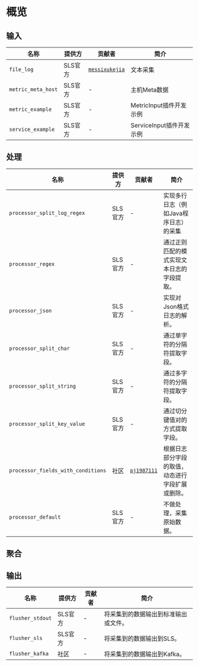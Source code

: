 # 概览

## 输入

| 名称         | 提供方  | 贡献者                                                   | 简介   |
| ----------  | -----  | ----------------------------------------------------- | ---- |
| `file_log`  | SLS官方 | [`messixukejia`](https://github.com/messixukejia) | 文本采集 |
| `metric_meta_host`   | SLS官方 | -                                         | 主机Meta数据     |
| `metric_example`   | SLS官方 | -                                         | MetricInput插件开发示例     |
| `service_example`   | SLS官方 | -                                         |  ServiceInput插件开发示例      |


## 处理

| 名称                          | 提供方   | 贡献者 | 简介                    |
| --------------------------- | ----- | --- | --------------------- |
| `processor_split_log_regex` | SLS官方 | -   | 实现多行日志（例如Java程序日志）的采集 |
| `processor_regex`           | SLS官方 | -   | 通过正则匹配的模式实现文本日志的字段提取。 |
| `processor_json`            | SLS官方 | -   | 实现对Json格式日志的解析。       |
| `processor_split_char`      | SLS官方 | -   | 通过单字符的分隔符提取字段。        |
| `processor_split_string`    | SLS官方 | -   | 通过多字符的分隔符提取字段。        |
| `processor_split_key_value` | SLS官方 | -      | 通过切分键值对的方式提取字段。             |
| `processor_fields_with_conditions` | 社区 | [`pj1987111`](https://github.com/pj1987111) | 根据日志部分字段的取值，动态进行字段扩展或删除。 |
| `processor_default`         | SLS官方 | -   | 不做处理，采集原始数据。        |


## 聚合

## 输出

| 名称             | 提供方  | 贡献者 | 简介                                 |
| ---------------- | ------- | ------ | ------------------------------------ |
| `flusher_stdout` | SLS官方 | -      | 将采集到的数据输出到标准输出或文件。 |
| `flusher_sls`    | SLS官方 | -      | 将采集到的数据输出到SLS。            |
| `flusher_kafka`  | 社区    | -      | 将采集到的数据输出到Kafka。          |
